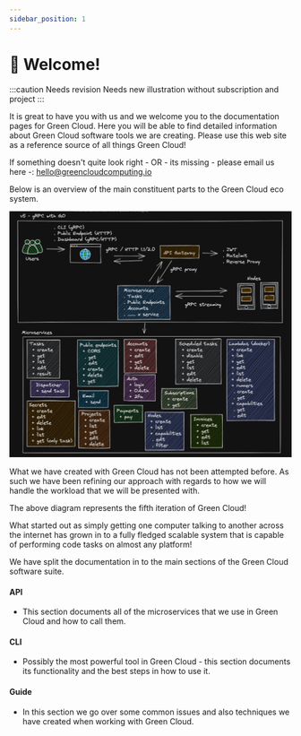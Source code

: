 ```yaml
---
sidebar_position: 1
---
```


# 👋 Welcome!

:::caution Needs revision
Needs new illustration without subscription and project
:::

It is great to have you with us and we welcome you to the documentation pages for Green Cloud. Here you will be able to find detailed information about Green Cloud software tools we are creating. Please use this web site as a reference source of all things Green Cloud!

If something doesn't quite look right - OR - its missing - please email us here -: hello@greencloudcomputing.io

Below is an overview of the main constituent parts to the Green Cloud eco system.

![Green Cloud Overview](./img/greencloud-overview.png)

What we have created with Green Cloud has not been attempted before. As such we have been refining our approach with regards to how we will handle the workload that we will be presented with.

The above diagram represents the fifth iteration of Green Cloud!

What started out as simply getting one computer talking to another across the internet has grown in to a fully fledged scalable system that is capable of performing code tasks on almost any platform!

We have split the documentation in to the main sections of the Green Cloud software suite.

#### API

-   This section documents all of the microservices that we use in Green Cloud and how to call them.

#### CLI

-   Possibly the most powerful tool in Green Cloud - this section documents its functionality and the best steps in how to use it.

#### Guide

-   In this section we go over some common issues and also techniques we have created when working with Green Cloud.
